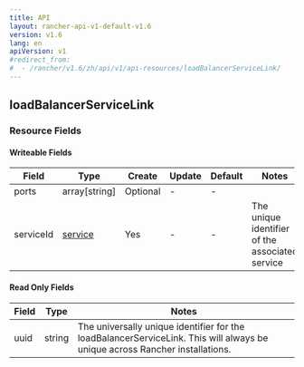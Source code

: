 ```yaml
---
title: API
layout: rancher-api-v1-default-v1.6
version: v1.6
lang: en
apiVersion: v1
#redirect_from:
#  - /rancher/v1.6/zh/api/v1/api-resources/loadBalancerServiceLink/
---
```


## loadBalancerServiceLink



### Resource Fields

#### Writeable Fields

Field | Type | Create | Update | Default | Notes
---|---|---|---|---|---
ports | array[string] | Optional | - | - | 
serviceId | [service]({{site.baseurl}}/rancher/{{page.version}}/{{page.lang}}/api/{{page.apiVersion}}/api-resources/service/) | Yes | - | - | The unique identifier of the associated service


#### Read Only Fields

Field | Type   | Notes
---|---|---
uuid | string  | The universally unique identifier for the loadBalancerServiceLink. This will always be unique across Rancher installations.


<br>
